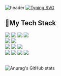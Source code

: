 ![header](https://capsule-render.vercel.app/api?type=waving&color=81c147&text=&animation=twinkling&height=150)
[![Typing SVG](https://readme-typing-svg.demolab.com?font=Alkatra&weight=500&size=45&duration=3500&pause=3&color=FFFFFF&center=false&vCenter=false&multiline=true&repeat=true&width=1000&height=100&lines=Hello+World!+Welcome+To+YouJung's+GitHub)](https://git.io/typing-svg)


## 🌱My Tech Stack 
<div style="display:flex; flex-direction:column; align-items:flex-start;">
    <!-- Backend -->
    <div>
        <img src="https://img.shields.io/badge/Java-007396?style=for-the-badge&logo=Java&logoColor=white">   
      <img src="https://img.shields.io/badge/Python-3766AB?style=for-the-badge&logo=Python&logoColor=white">
        <img src="https://img.shields.io/badge/Spring Boot-6DB33F?style=for-the-badge&logo=spring boot&logoColor=white"> 
       <img src="https://img.shields.io/badge/Node.js-339933?style=for-the-badge&logo=Node.js&logoColor=white">
    <!-- Database -->
    <div>
        <img src="https://img.shields.io/badge/mysql-4479A1?style=for-the-badge&logo=mysql&logoColor=white"> 
        <img src="https://img.shields.io/badge/firebase-FFCA28?style=for-the-badge&logo=firebase&logoColor=white">
    </div>
    <!-- Server -->
    <div>
        <img src="https://img.shields.io/badge/linux-FCC624?style=for-the-badge&logo=linux&logoColor=black"> 
        <img src="https://img.shields.io/badge/Amazon AWS-232F3E?style=for-the-badge&logo=amazon aws&logoColor=white"> 
      <img src="https://img.shields.io/badge/Docker-2496ED?style=for-the-badge&logo=Docker&logoColor=white">
    </div>
    <!-- Frontend -->
    <div>
        <img src="https://img.shields.io/badge/html5-E34F26?style=flat-square&logo=html5&logoColor=white"> 
        <img src="https://img.shields.io/badge/css-1572B6?style=flat-square&logo=css3&logoColor=white"> 
        <img src="https://img.shields.io/badge/javascript-F7DF1E?style=flat-square&logo=javascript&logoColor=black"> 
         <img src="https://img.shields.io/badge/Andoid Studio-3DDC84?style=flat-square&logo=android studio&logoColor=white">
    </div>
   <br>
</div>

![Anurag's GitHub stats](https://github-readme-stats.vercel.app/api?username=JangYouJung&show_icons=true&theme=radical)

